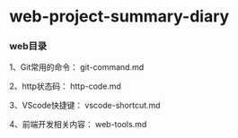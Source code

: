 # web-project-summary-diary

### web目录


1、Git常用的命令：  git-command.md

2、http状态码： http-code.md

3、VScode快捷键： vscode-shortcut.md

4、前端开发相关内容：  web-tools.md

